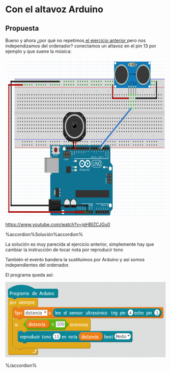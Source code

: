 
# Con el altavoz Arduino

## Propuesta

Bueno y ahora ¿por qué no repetimos[ el ejercicio anterior ](https://catedu.gitbooks.io/ensena-pensamiento-computacional-con-arduino/content/con_el_altavoz_pc.html)pero nos independizamos del ordenador? conectamos un altavoz en el pin 13 por ejemplo y que suene la música:

<img src="img/Cto-piano-invisible2.png" width="729" height="495" />

https://www.youtube.com/watch?v=jgHBIZCJGu0

%accordion%Solución%accordion%

La solución es muy parecida al ejercicio anterior, simplemente hay que cambiar la instrucción de tocar nota por reproducir tono

También el evento bandera la sustituimos por Arduino y así somos independientes del ordenador.

El programa queda así:

<img src="img/2017-02-14_06_43_27-mBlock_-_Based_On_Scratch_From_the_MIT_Media_Lab(v3.4.5)_-_Desconectar_-_No_guar.png" width="598" height="236" />


%/accordion%




